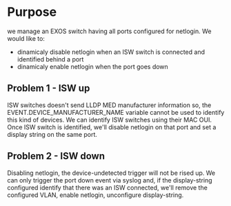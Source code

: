 # Purpose
we manage an EXOS switch having all ports configured for netlogin. 
We would like to:
- dinamicaly disable netlogin when an ISW switch is connected and identified behind a port
- dinamicaly enable netlogin when the port goes down


## Problem 1 - ISW up
ISW switches doesn't send LLDP MED manufacturer information so, the EVENT.DEVICE_MANUFACTURER_NAME variable cannot be used to identify this kind of devices.
We can identify ISW switches using their MAC OUI.
Once ISW switch is identified, we'll disable netlogin on that port and set a display string on the same port.

 

## Problem 2 - ISW down
Disabling netlogin, the device-undetected trigger will not be rised up.
We can only trigger the port down event via syslog and, if the display-string configured identify that there was an ISW connected, we'll remove the configured VLAN, enable netlogin, unconfigure display-string.




